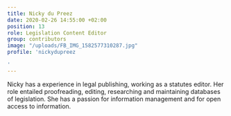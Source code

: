 ```yaml
---
title: Nicky du Preez
date: 2020-02-26 14:55:00 +02:00
position: 13
role: Legislation Content Editor
group: contributors
image: "/uploads/FB_IMG_1582577310287.jpg"
profile: 'nickydupreez

'
---
```


Nicky has a experience in legal publishing, working as a statutes editor. Her role entailed proofreading, editing, researching and maintaining databases of legislation. She has a passion for information management and for open access to information.